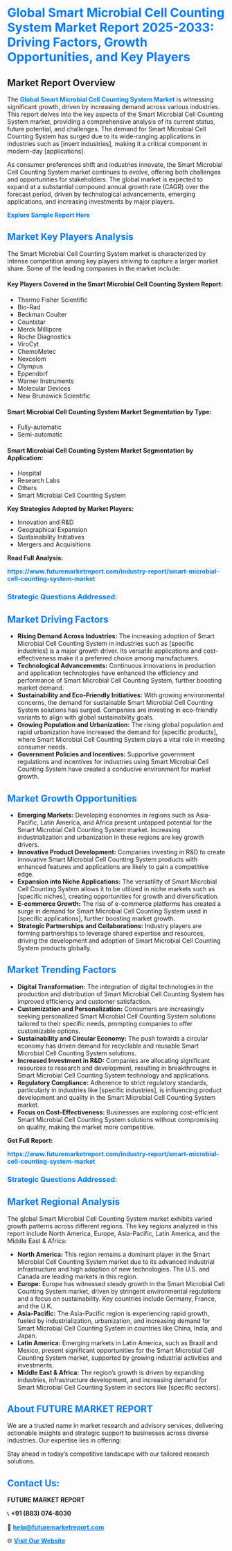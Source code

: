 <h1 style="color: #007BFF;">Global Smart Microbial Cell Counting System Market Report 2025-2033: Driving Factors, Growth Opportunities, and Key Players</h1>

<section id="overview">
<h2>Market Report Overview</h2>
<p>The <a href="https://www.futuremarketreport.com/industry-report/smart-microbial-cell-counting-system-market" style="color: #007BFF; text-decoration: none;"><strong>Global Smart Microbial Cell Counting System Market</strong></a> is witnessing significant growth, driven by increasing demand across various industries. This report delves into the key aspects of the Smart Microbial Cell Counting System market, providing a comprehensive analysis of its current status, future potential, and challenges. The demand for Smart Microbial Cell Counting System has surged due to its wide-ranging applications in industries such as [insert industries], making it a critical component in modern-day [applications].</p>
<p>As consumer preferences shift and industries innovate, the Smart Microbial Cell Counting System market continues to evolve, offering both challenges and opportunities for stakeholders. The global market is expected to expand at a substantial compound annual growth rate (CAGR) over the forecast period, driven by technological advancements, emerging applications, and increasing investments by major players.</p>
</section>

<section id="overview">
<p><a href="https://www.futuremarketreport.com/request-sample/reportId=127250" style="color: #007BFF; text-decoration: none;"><strong>Explore Sample Report Here</strong></a></p>
</section>

<section id="key-players">
<h2 style="color: #007BFF;">Market Key Players Analysis</h2>
<p>The Smart Microbial Cell Counting System market is characterized by intense competition among key players striving to capture a larger market share. Some of the leading companies in the market include:</p>
<h4>Key Players Covered in the Smart Microbial Cell Counting System Report:</h4>
<ul><li>Thermo Fisher Scientific</li><li>Bio-Rad</li><li>Beckman Coulter</li><li>Countstar</li><li>Merck Millipore</li><li>Roche Diagnostics</li><li>ViroCyt</li><li>ChemoMetec</li><li>Nexcelom</li><li>Olympus</li><li>Eppendorf</li><li>Warner Instruments</li><li>Molecular Devices</li><li>New Brunswick Scientific</li></ul>
<h4>Smart Microbial Cell Counting System Market Segmentation by Type:</h4>
<ul><li>Fully-automatic</li><li>Semi-automatic</li></ul>

<h4>Smart Microbial Cell Counting System Market Segmentation by Application:</h4>
<ul><li>Hospital</li><li>Research Labs</li><li>Others</li><li>Smart Microbial Cell Counting System</li></ul>
<p><strong>Key Strategies Adopted by Market Players:</strong></p>
<ul>
<li>Innovation and R&D</li>
<li>Geographical Expansion</li>
<li>Sustainability Initiatives</li>
<li>Mergers and Acquisitions</li>
</ul>
</section>

<section>
<p><strong>Read Full Analysis: </strong></p><a href="https://www.futuremarketreport.com/industry-report/smart-microbial-cell-counting-system-market" style="color: #007BFF; text-decoration: none;"><strong>https://www.futuremarketreport.com/industry-report/smart-microbial-cell-counting-system-market</strong></a>
<h3 style="color: #007BFF;">Strategic Questions Addressed:</h3>
</section>

<section id="driving-factors">
<h2 style="color: #007BFF;">Market Driving Factors</h2>
<ul>
<li><strong>Rising Demand Across Industries:</strong> The increasing adoption of Smart Microbial Cell Counting System in industries such as [specific industries] is a major growth driver. Its versatile applications and cost-effectiveness make it a preferred choice among manufacturers.</li>
<li><strong>Technological Advancements:</strong> Continuous innovations in production and application technologies have enhanced the efficiency and performance of Smart Microbial Cell Counting System, further boosting market demand.</li>
<li><strong>Sustainability and Eco-Friendly Initiatives:</strong> With growing environmental concerns, the demand for sustainable Smart Microbial Cell Counting System solutions has surged. Companies are investing in eco-friendly variants to align with global sustainability goals.</li>
<li><strong>Growing Population and Urbanization:</strong> The rising global population and rapid urbanization have increased the demand for [specific products], where Smart Microbial Cell Counting System plays a vital role in meeting consumer needs.</li>
<li><strong>Government Policies and Incentives:</strong> Supportive government regulations and incentives for industries using Smart Microbial Cell Counting System have created a conducive environment for market growth.</li>
</ul>
</section>

<section id="growth-opportunities">
<h2 style="color: #007BFF;">Market Growth Opportunities</h2>
<ul>
<li><strong>Emerging Markets:</strong> Developing economies in regions such as Asia-Pacific, Latin America, and Africa present untapped potential for the Smart Microbial Cell Counting System market. Increasing industrialization and urbanization in these regions are key growth drivers.</li>
<li><strong>Innovative Product Development:</strong> Companies investing in R&D to create innovative Smart Microbial Cell Counting System products with enhanced features and applications are likely to gain a competitive edge.</li>
<li><strong>Expansion into Niche Applications:</strong> The versatility of Smart Microbial Cell Counting System allows it to be utilized in niche markets such as [specific niches], creating opportunities for growth and diversification.</li>
<li><strong>E-commerce Growth:</strong> The rise of e-commerce platforms has created a surge in demand for Smart Microbial Cell Counting System used in [specific applications], further boosting market growth.</li>
<li><strong>Strategic Partnerships and Collaborations:</strong> Industry players are forming partnerships to leverage shared expertise and resources, driving the development and adoption of Smart Microbial Cell Counting System products globally.</li>
</ul>
</section>

<section id="trending-factors">
<h2 style="color: #007BFF;">Market Trending Factors</h2>
<ul>
<li><strong>Digital Transformation:</strong> The integration of digital technologies in the production and distribution of Smart Microbial Cell Counting System has improved efficiency and customer satisfaction.</li>
<li><strong>Customization and Personalization:</strong> Consumers are increasingly seeking personalized Smart Microbial Cell Counting System solutions tailored to their specific needs, prompting companies to offer customizable options.</li>
<li><strong>Sustainability and Circular Economy:</strong> The push towards a circular economy has driven demand for recyclable and reusable Smart Microbial Cell Counting System solutions.</li>
<li><strong>Increased Investment in R&D:</strong> Companies are allocating significant resources to research and development, resulting in breakthroughs in Smart Microbial Cell Counting System technology and applications.</li>
<li><strong>Regulatory Compliance:</strong> Adherence to strict regulatory standards, particularly in industries like [specific industries], is influencing product development and quality in the Smart Microbial Cell Counting System market.</li>
<li><strong>Focus on Cost-Effectiveness:</strong> Businesses are exploring cost-efficient Smart Microbial Cell Counting System solutions without compromising on quality, making the market more competitive.</li>
</ul>
</section>

<section>
<p><strong>Get Full Report: </strong></p><a href="https://www.futuremarketreport.com/industry-report/smart-microbial-cell-counting-system-market" style="color: #007BFF; text-decoration: none;"><strong>https://www.futuremarketreport.com/industry-report/smart-microbial-cell-counting-system-market</strong></a>
<h3 style="color: #007BFF;">Strategic Questions Addressed:</h3>
</section>


<section id="regional-analysis">
<h2 style="color: #007BFF;">Market Regional Analysis</h2>
<p>The global Smart Microbial Cell Counting System market exhibits varied growth patterns across different regions. The key regions analyzed in this report include North America, Europe, Asia-Pacific, Latin America, and the Middle East & Africa:</p>
<ul>
<li><strong>North America:</strong> This region remains a dominant player in the Smart Microbial Cell Counting System market due to its advanced industrial infrastructure and high adoption of new technologies. The U.S. and Canada are leading markets in this region.</li>
<li><strong>Europe:</strong> Europe has witnessed steady growth in the Smart Microbial Cell Counting System market, driven by stringent environmental regulations and a focus on sustainability. Key countries include Germany, France, and the U.K.</li>
<li><strong>Asia-Pacific:</strong> The Asia-Pacific region is experiencing rapid growth, fueled by industrialization, urbanization, and increasing demand for Smart Microbial Cell Counting System in countries like China, India, and Japan.</li>
<li><strong>Latin America:</strong> Emerging markets in Latin America, such as Brazil and Mexico, present significant opportunities for the Smart Microbial Cell Counting System market, supported by growing industrial activities and investments.</li>
<li><strong>Middle East & Africa:</strong> The region’s growth is driven by expanding industries, infrastructure development, and increasing demand for Smart Microbial Cell Counting System in sectors like [specific sectors].</li>
</ul>
</section>

<footer>
<h2 style="color: #007BFF;">About FUTURE MARKET REPORT</h2>
<p>We are a trusted name in market research and advisory services, delivering actionable insights and strategic support to businesses across diverse industries. Our expertise lies in offering:</p>

<p>Stay ahead in today’s competitive landscape with our tailored research solutions.</p>

<h2 style="color: #007BFF;">Contact Us:</h2>
<p><strong>FUTURE MARKET REPORT</strong></p>
<p>📞 <strong>+91 (883) 074-8030</strong></p>
<p>📧 <strong><a href="mailto:help@futuremarketreport.com" style="color: #007BFF;">help@futuremarketreport.com</a></strong></p>
<p>🌐 <strong><a href="https://www.futuremarketreport.com/" style="color: #007BFF;">Visit Our Website</a></strong></p>
</footer>